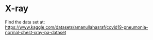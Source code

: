 # X-ray


Find the data set at: https://www.kaggle.com/datasets/amanullahasraf/covid19-pneumonia-normal-chest-xray-pa-dataset
